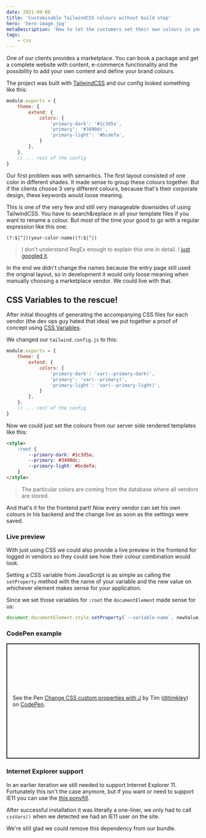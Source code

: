 ```yaml
---
date: 2021-09-08
title: 'Customisable TailwindCSS colours without build step'
hero: 'hero-image.jpg'
metaDescription: 'How to let the customers set their own colours in your product / application.'
tags:
    - css
---
```


One of our clients provides a marketplace. You can book a package and get a complete website with content, e-commerce functionality and the possibility to add your own content and define your brand colours.

The project was built with [TailwindCSS](https://tailwindcss.com) and our config looked something like this:

```js
module.exports = {
    theme: {
        extend: {
            colors: {
                'primary-dark': '#1c3d5a',
                'primary': '#3490dc',
                'primary-light': '#bcdefa',
            }
        },
    },
    // ... rest of the config
}
```

Our first problem was with semantics. The first layout consisted of one color in different shades. It made sense to group these colours together. But if the clients choose 3 very different colours, because that's their corporate design, these keywords would loose meaning.

This is one of the very few and still very manageable downsides of using TailwindCSS. You have to search&replace in all your template files if you want to rename a colour. But most of the time your good to go with a regular expression like this one:

```regex
(?:$|^|)(your-color-name)(?:$|^|)
```

> I don't understand RegEx enough to explain this one in detail. I [just googled it](https://regex101.com/library/1COSOf).

In the end we didn't change the names because the entry page still used the original layout, so in development it would only loose meaning when manually choosing a marketplace vendor. We could live with that.

## CSS Variables to the rescue!

After initial thoughts of generating the accompanying CSS files for each vendor (the dev ops guy hated that idea) we put together a proof of concept using [CSS Variables](https://developer.mozilla.org/en-US/docs/Web/CSS/Using_CSS_custom_properties).

We changed our `tailwind.config.js` to this:

```js
module.exports = {
    theme: {
        extend: {
            colors: {
                'primary-dark': 'var(--primary-dark)',
                'primary': 'var(--primary)',
                'primary-light': 'var(--primary-light)',
            }
        },
    },
    // ... rest of the config
}
```

Now we could just set the colours from our server side rendered templates like this:

```html
<style>
    :root {
        --primary-dark: #1c3d5a;
        --primary: #3490dc;
        --primary-light: #bcdefa;
    }
</style>
```

> The particular colors are coming from the database where all vendors are stored.

And that's it for the frontend part! Now every vendor can set his own colours in his backend and the change live as soon as the settings were saved.

### Live preview

With just using CSS we could also provide a live preview in the frontend for logged in vendors so they could see how their colour combination would look.

Setting a CSS variable from JavaScript is as simple as calling the `setProperty` method with the name of your variable and the new value on whichever element makes sense for your application.

Since we set those variables for `:root` the `documentElement` made sense for us:

```js
document.documentElement.style.setProperty(`--variable-name`, newValue);
```

### CodePen example

<p class="codepen" data-height="300" data-default-tab="js,result" data-slug-hash="zYzNdRX" data-user="timkley" style="height: 300px; box-sizing: border-box; display: flex; align-items: center; justify-content: center; border: 2px solid; margin: 1em 0; padding: 1em;">
  <span>See the Pen <a href="https://codepen.io/timkley/pen/zYzNdRX">
  Change CSS custom properties with J</a> by Tim (<a href="https://codepen.io/timkley">@timkley</a>)
  on <a href="https://codepen.io">CodePen</a>.</span>
</p>
<script async src="https://cpwebassets.codepen.io/assets/embed/ei.js"></script>

### Internet Explorer support

In an earlier iteration we still needed to support Internet Explorer 11. Fortunately this isn't the case anymore, but if you want or need to support IE11 you can use the [this ponyfill](https://github.com/jhildenbiddle/css-vars-ponyfill).

After successful installation it was literally a one-liner, we only had to call `cssVars()` when we detected we had an IE11 user on the site.

We're still glad we could remove this dependency from our bundle.